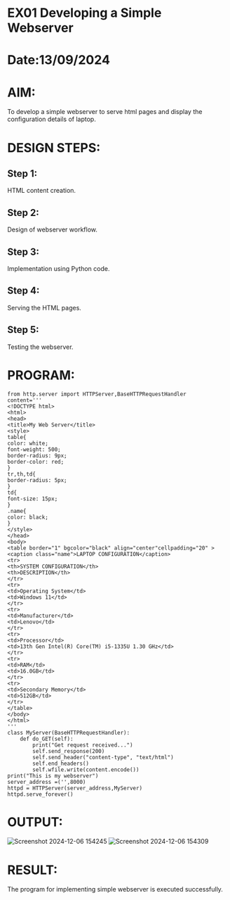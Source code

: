 # EX01 Developing a Simple Webserver

# Date:13/09/2024
# AIM:
To develop a simple webserver to serve html pages and display the configuration details of laptop.

# DESIGN STEPS:
## Step 1:
HTML content creation.

## Step 2:
Design of webserver workflow.

## Step 3:
Implementation using Python code.

## Step 4:
Serving the HTML pages.

## Step 5:
Testing the webserver.

# PROGRAM:
```
from http.server import HTTPServer,BaseHTTPRequestHandler
content='''
<!DOCTYPE html>
<html>
<head>
<title>My Web Server</title>
<style>
table{
color: white;
font-weight: 500;
border-radius: 9px;
border-color: red;
}
tr,th,td{
border-radius: 5px;
}
td{
font-size: 15px;
}
.name{
color: black;
}
</style>
</head>
<body>
<table border="1" bgcolor="black" align="center"cellpadding="20" >
<caption class="name">LAPTOP CONFIGURATION</caption>
<tr>
<th>SYSTEM CONFIGURATION</th>
<th>DESCRIPTION</th>
</tr>
<tr>
<td>Operating System</td>
<td>Windows 11</td>
</tr>
<tr>
<td>Manufacturer</td>
<td>Lenovo</td>
</tr>
<tr>
<td>Processor</td>
<td>13th Gen Intel(R) Core(TM) i5-1335U 1.30 GHz</td>
</tr>
<tr>
<td>RAM</td>
<td>16.0GB</td>
</tr>
<tr>
<td>Secondary Memory</td>
<td>512GB</td>
</tr>
</table>
</body>
</html>
'''
class MyServer(BaseHTTPRequestHandler):
    def do_GET(self):
        print("Get request received...")
        self.send_response(200)
        self.send_header("content-type", "text/html")
        self.end_headers()
        self.wfile.write(content.encode())
print("This is my webserver")
server_address =('',8000)
httpd = HTTPServer(server_address,MyServer)
httpd.serve_forever()
```

# OUTPUT:
![Screenshot 2024-12-06 154245](https://github.com/user-attachments/assets/5116b357-90c2-4b13-8ef6-ae2a1016d205)
![Screenshot 2024-12-06 154309](https://github.com/user-attachments/assets/1d4a567f-a49f-40a1-bc03-fa2011c91455)


# RESULT:
The program for implementing simple webserver is executed successfully.
